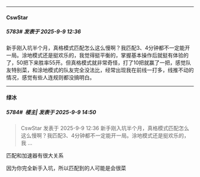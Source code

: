 ﻿
*****

####  CswStar  
##### 5783#       发表于 2025-9-9 12:36

新手刚入坑半个月，真格模式匹配怎么这么慢啊？我匹配3、4分钟都不一定能开一局。涂地模式还是挺欢乐的，我觉得挺平衡的，掌握基本操作后就挺有体验的了，50把下来胜率55开。但真格模式就非常奇怪，打了10把就赢了一把，感觉队友特别菜，和涂地模式的队友完全没法比，经常出现我在前线一打多，线推不动的情况，感觉有些人连规则都没搞明白。


*****

####  绿冰  
##### 5784#         楼主| 发表于 2025-9-9 14:50

<blockquote>CswStar 发表于 2025-9-9 12:36
新手刚入坑半个月，真格模式匹配怎么这么慢啊？我匹配3、4分钟都不一定能开一局。涂地模式还是挺欢乐的，我 ...</blockquote>
匹配和加速器有很大关系

因为你完全新手入坑，所以匹配到的人可能是会很菜

